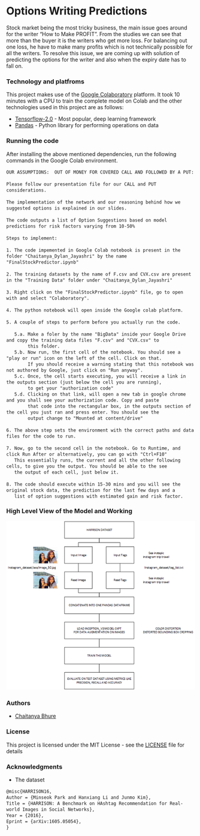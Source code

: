 # Options Writing Predictions

Stock market being the most tricky business, the main issue goes around for the writer “How to Make PROFIT”. From the studies we can see that more than the buyer it is the writers who get more loss. For balancing out one loss, he have to make many profits which is not technically possible for all the writers. To resolve this issue, we are coming up with solution of predicting the options for the writer and also when the expiry date has to fall on.

### Technology and platfroms

This project makes use of the [Google Colaboratory](https://colab.research.google.com/notebooks/welcome.ipynb#recent=true) platform. It took 10 minutes with a CPU to train the complete model on Colab and the other technologies used in this project are as follows:

* [Tensorflow-2.0](https://www.tensorflow.org/) - Most popular, deep learning framework
* [Pandas](https://pandas.pydata.org/) - Python library for performing operations on data

### Running the code

After installing the above mentioned dependencies, run the following commands in the Google Colab environment.

```
OUR ASSUMPTIONS:  OUT OF MONEY FOR COVERED CALL AND FOLLOWED BY A PUT:

Please follow our presentation file for our CALL and PUT considerations.

The implementation of the network and our reasoning behind how we suggested options is explained in our slides.

The code outputs a list of Option Suggestions based on model predictions for risk factors varying from 10-50%

Steps to implement:

1. The code impemented in Google Colab notebook is present in the folder "Chaitanya_Dylan_Jayashri" by the name "FinalStockPredictor.ipynb"

2. The training datasets by the name of F.csv and CVX.csv are present in the "Training Data" folder under "Chaitanya_Dylan_Jayashri"

3. Right click on the "FinalStockPredictor.ipynb" file, go to open with and select "Colaboratory".

4. The python notebook will open inside the Google colab platform.

5. A couple of steps to perform before you actually run the code.

   5.a. Make a foler by the name "BigData" inside your Google Drive and copy the training data files "F.csv" and "CVX.csv" to
		this folder.
   5.b. Now run, the first cell of the notebook. You should see a "play or run" icon on the left of the cell. Click on that.
		If you should receive a warning stating that this notebook was not authored by Google, just click on "Run anyway".
   5.c. Once, the cell starts executing, you will receive a link in the outputs section (just below the cell you are running),
		to get your "authorization code"
   5.d. Clicking on that link, will open a new tab in google chrome and you shall see your authorization code. Copy and paste
		that code into the rectangular box, in the outputs section of the cell you just ran and press enter. You should see the
		output change to "Mounted at content/drive"

6. The above step sets the environment with the correct paths and data files for the code to run.

7. Now, go to the second cell in the notebook. Go to Runtime, and click Run After or alternatively, you can go with "Ctrl+F10"
   This essentially runs, the current and all the other following cells, to give you the output. You should be able to the see
   the output of each cell, just below it.   

8. The code should execute within 15-30 mins and you will see the original stock data, the prediction for the last few days and a
   list of option suggestions with estimated gain and risk factor.
```

### High Level View of the Model and Working

![Overview of the model](https://github.com/chaitubhure/HARRISON_tagprediction/blob/master/Overview%20of%20the%20model.png)

### Authors

* [Chaitanya Bhure](https://github.com/chaitubhure)

### License

This project is licensed under the MIT License - see the [LICENSE](https://github.com/chaitubhure/HARRISON_tagprediction/blob/master/LICENSE) file for details

### Acknowledgments

* The dataset
```
@misc{HARRISON16,
Author = {Minseok Park and Hanxiang Li and Junmo Kim},
Title = {HARRISON: A Benchmark on HAshtag Recommendation for Real-world Images in Social Networks},
Year = {2016},
Eprint = {arXiv:1605.05054},
}
```
